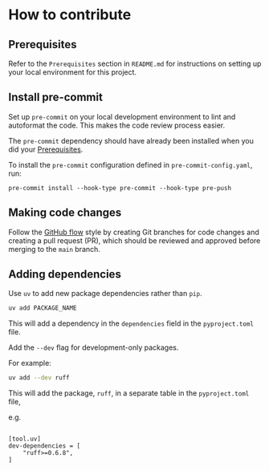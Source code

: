# How to contribute

## Prerequisites

Refer to the `Prerequisites` section in `README.md` for instructions on setting up
your local environment for this project.

## Install pre-commit

Set up `pre-commit` on your local development environment to lint and autoformat the
code. This makes the code review process easier.

The `pre-commit` dependency should have already been installed when you did your
[Prerequisites](#prerequisites).

To install the `pre-commit` configuration defined in `pre-commit-config.yaml`, run:
```
pre-commit install --hook-type pre-commit --hook-type pre-push
```

## Making code changes

Follow the [GitHub flow](https://docs.github.com/en/get-started/using-github/github-flow)
style by creating Git branches for code changes and creating a pull request (PR),
which should be reviewed and approved before merging to the `main` branch.


## Adding dependencies

Use `uv` to add new package dependencies rather than `pip`.

```bash
uv add PACKAGE_NAME
```

This will add a dependency in the `dependencies` field in the `pyproject.toml` file.

Add the `--dev` flag for development-only packages.

For example:
```bash
uv add --dev ruff
```

This will add the package, `ruff`, in a separate table in the `pyproject.toml` file,

e.g.
```

[tool.uv]
dev-dependencies = [
    "ruff>=0.6.8",
]
```